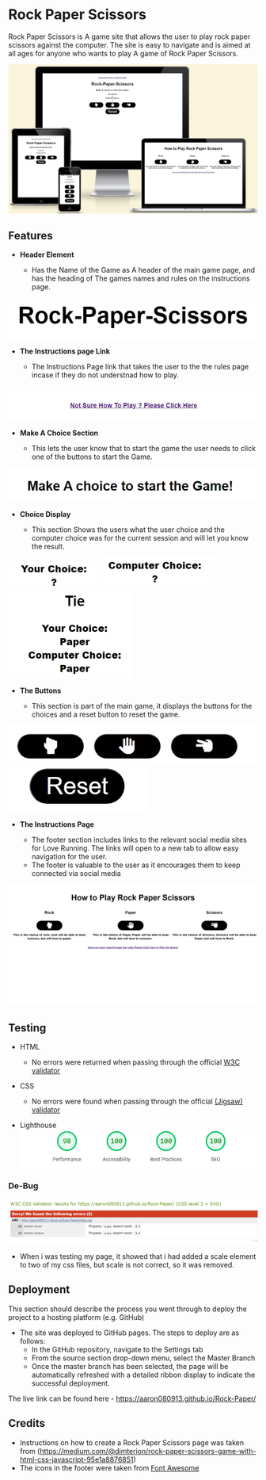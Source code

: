 # Rock Paper Scissors

Rock Paper Scissors is A game site that allows the user to play rock paper scissors against the computer. The site is easy to navigate and is aimed at all ages for anyone who wants to play A game of Rock Paper Scissors.

![Responsice Mockup](https://github.com/Aaron080913/Rock-Paper/blob/main/assets/media/Responsive.jpeg)

## Features 

- __Header Element__

  - Has the Name of the Game as A header of the main game page, and has the heading of The games names and rules on the instructions page.

![Header](https://github.com/Aaron080913/Rock-Paper/blob/main/assets/media/Heading.jpeg)

- __The Instructions page Link__

  - The Instructions Page link that takes the user to the the rules page incase if they do not understnad how to play.

![Instructions Link](https://github.com/Aaron080913/Rock-Paper/blob/main/assets/media/Instructions%20link.jpeg)

- __Make A Choice Section__

  - This lets the user know that to start the game the user needs to click one of the buttons to start the Game. 

![Make A Choice](https://github.com/Aaron080913/Rock-Paper/blob/main/assets/media/Initial%20Instructions.jpeg)

- __Choice Display__

  - This section Shows the users what the user choice and the computer choice was for the current session and will let you know the result.

![Choice Display](https://github.com/Aaron080913/Rock-Paper/blob/main/assets/media/Choice.jpeg)
![Choice Display](https://github.com/Aaron080913/Rock-Paper/blob/main/assets/media/Computer%20Choice.jpeg)
![Choice Display](https://github.com/Aaron080913/Rock-Paper/blob/main/assets/media/Display.jpeg)

- __The Buttons__ 

  - This section is part of the main game, it displays the buttons for the choices and a reset button to reset the game.

![Button](https://github.com/Aaron080913/Rock-Paper/blob/main/assets/media/button%20choices.jpeg)
![Button](https://github.com/Aaron080913/Rock-Paper/blob/main/assets/media/Reset%20Button.jpeg)

- __The Instructions Page__ 

  - The footer section includes links to the relevant social media sites for Love Running. The links will open to a new tab to allow easy navigation for the user. 
  - The footer is valuable to the user as it encourages them to keep connected via social media

![Instructions Page](https://github.com/Aaron080913/Rock-Paper/blob/main/assets/media/Instructions%20Page.jpeg)

## Testing 

- HTML
  - No errors were returned when passing through the official [W3C validator](https://validator.w3.org/nu/?doc=https%3A%2F%2Faaron080913.github.io%2FRock-Paper%2Findex.html)
- CSS
  - No errors were found when passing through the official [(Jigsaw) validator](https://jigsaw.w3.org/css-validator/validator?uri=https%3A%2F%2Faaron080913.github.io%2FRock-Paper%2Findex.html&profile=css3svg&usermedium=all&warning=1&vextwarning=&lang=en)

- Lighthouse
  ![(Lighthouse) validator](https://github.com/Aaron080913/Rock-Paper/blob/main/assets/media/Lighthouse.jpeg)

### De-Bug

![De-Bug](https://github.com/Aaron080913/Rock-Paper/blob/main/assets/media/DeBug%20Pic.jpeg)
- When i was testing my page, it showed that i had added a scale element to two of my css files, but scale is not correct, so it was removed.

## Deployment

This section should describe the process you went through to deploy the project to a hosting platform (e.g. GitHub) 

- The site was deployed to GitHub pages. The steps to deploy are as follows: 
  - In the GitHub repository, navigate to the Settings tab 
  - From the source section drop-down menu, select the Master Branch
  - Once the master branch has been selected, the page will be automatically refreshed with a detailed ribbon display to indicate the successful deployment. 

The live link can be found here - https://aaron080913.github.io/Rock-Paper/


## Credits 

- Instructions on how to create a Rock Paper Scissors page was taken from (https://medium.com/@dimterion/rock-paper-scissors-game-with-html-css-javascript-95e1a8876851)
- The icons in the footer were taken from [Font Awesome](https://fontawesome.com/)
